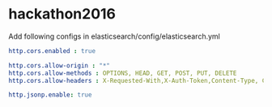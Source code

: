 # hackathon2016
Add following configs in elasticsearch/config/elasticsearch.yml
```YAML
http.cors.enabled : true

http.cors.allow-origin : "*"
http.cors.allow-methods : OPTIONS, HEAD, GET, POST, PUT, DELETE
http.cors.allow-headers : X-Requested-With,X-Auth-Token,Content-Type, Content-Length

http.jsonp.enable: true
```